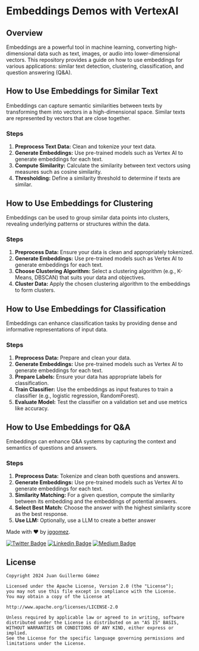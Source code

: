 # Embeddings Demos with VertexAI

## Overview
Embeddings are a powerful tool in machine learning, converting high-dimensional data such as text, images, or audio into lower-dimensional vectors. 
This repository provides a guide on how to use embeddings for various applications: similar text detection, clustering, classification, and question answering (Q&A).

## How to Use Embeddings for Similar Text
Embeddings can capture semantic similarities between texts by transforming them into vectors in a high-dimensional space.
Similar texts are represented by vectors that are close together.

### Steps
1. **Preprocess Text Data:** Clean and tokenize your text data.
2. **Generate Embeddings:** Use pre-trained models such as Vertex AI to generate embeddings for each text.
3. **Compute Similarity:** Calculate the similarity between text vectors using measures such as cosine similarity.
4. **Thresholding:** Define a similarity threshold to determine if texts are similar.

## How to Use Embeddings for Clustering
Embeddings can be used to group similar data points into clusters, revealing underlying patterns or structures within the data.

### Steps
1. **Preprocess Data:** Ensure your data is clean and appropriately tokenized.
2. **Generate Embeddings:** Use pre-trained models such as Vertex AI to generate embeddings for each text.
3. **Choose Clustering Algorithm:** Select a clustering algorithm (e.g., K-Means, DBSCAN) that suits your data and objectives.
4. **Cluster Data:** Apply the chosen clustering algorithm to the embeddings to form clusters.

## How to Use Embeddings for Classification
Embeddings can enhance classification tasks by providing dense and informative representations of input data.

### Steps
1. **Preprocess Data:** Prepare and clean your data.
2. **Generate Embeddings:** Use pre-trained models such as Vertex AI to generate embeddings for each text.
3. **Prepare Labels:** Ensure your data has appropriate labels for classification.
4. **Train Classifier:** Use the embeddings as input features to train a classifier (e.g., logistic regression, RandomForest).
5. **Evaluate Model:** Test the classifier on a validation set and use metrics like accuracy.

## How to Use Embeddings for Q&A
Embeddings can enhance Q&A systems by capturing the context and semantics of questions and answers.

### Steps
1. **Preprocess Data:** Tokenize and clean both questions and answers.
2. **Generate Embeddings:** Use pre-trained models such as Vertex AI to generate embeddings for each text.
3. **Similarity Matching:** For a given question, compute the similarity between its embedding and the embeddings of potential answers.
4. **Select Best Match:** Choose the answer with the highest similarity score as the best response.
5. **Use LLM:** Optionally, use a LLM to create a better answer

Made with ❤ by  [jggomez](https://devhack.co).

[![Twitter Badge](https://img.shields.io/badge/-@jggomezt-1ca0f1?style=flat-square&labelColor=1ca0f1&logo=twitter&logoColor=white&link=https://twitter.com/jggomezt)](https://twitter.com/jggomezt)
[![Linkedin Badge](https://img.shields.io/badge/-jggomezt-blue?style=flat-square&logo=Linkedin&logoColor=white&link=https://www.linkedin.com/in/jggomezt/)](https://www.linkedin.com/in/jggomezt/)
[![Medium Badge](https://img.shields.io/badge/-@jggomezt-03a57a?style=flat-square&labelColor=000000&logo=Medium&link=https://medium.com/@jggomezt)](https://medium.com/@jggomezt)

## License

    Copyright 2024 Juan Guillermo Gómez

    Licensed under the Apache License, Version 2.0 (the "License");
    you may not use this file except in compliance with the License.
    You may obtain a copy of the License at

    http://www.apache.org/licenses/LICENSE-2.0

    Unless required by applicable law or agreed to in writing, software
    distributed under the License is distributed on an "AS IS" BASIS,
    WITHOUT WARRANTIES OR CONDITIONS OF ANY KIND, either express or implied.
    See the License for the specific language governing permissions and
    limitations under the License.
